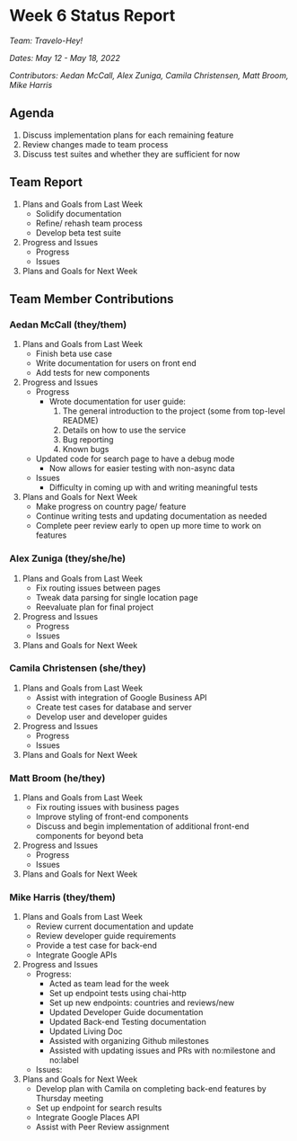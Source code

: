 # Week 6 Status Report
*Team: Travelo-Hey!*

*Dates: May 12 - May 18, 2022*

*Contributors: Aedan McCall, Alex Zuniga, Camila Christensen, Matt Broom, Mike Harris*

## Agenda
1. Discuss implementation plans for each remaining feature
2. Review changes made to team process
3. Discuss test suites and whether they are sufficient for now


## Team Report
1. Plans and Goals from Last Week
   - Solidify documentation
   - Refine/ rehash team process
   - Develop beta test suite
2. Progress and Issues
   - Progress
   - Issues
3. Plans and Goals for Next Week


## Team Member Contributions
### Aedan McCall (they/them)
1. Plans and Goals from Last Week
   - Finish beta use case
   - Write documentation for users on front end
   - Add tests for new components
2. Progress and Issues
   - Progress
        - Wrote documentation for user guide:
            1. The general introduction to the project (some from top-level README)
            2. Details on how to use the service
            3. Bug reporting
            4. Known bugs
    - Updated code for search page to have a debug mode
        - Now allows for easier testing with non-async data
   - Issues
        - Difficulty in coming up with and writing meaningful tests
3. Plans and Goals for Next Week
    - Make progress on country page/ feature
    - Continue writing tests and updating documentation as needed
    - Complete peer review early to open up more time to work on features



### Alex Zuniga (they/she/he)
1. Plans and Goals from Last Week
    - Fix routing issues between pages
    - Tweak data parsing for single location page
    - Reevaluate plan for final project
2. Progress and Issues
    - Progress
    - Issues
3. Plans and Goals for Next Week



### Camila Christensen (she/they)
1. Plans and Goals from Last Week
    - Assist with integration of Google Business API
    - Create test cases for database and server
    - Develop user and developer guides
2. Progress and Issues
    - Progress
    - Issues
3. Plans and Goals for Next Week



### Matt Broom (he/they)
1. Plans and Goals from Last Week
    - Fix routing issues with business pages
    - Improve styling of front-end components
    - Discuss and begin implementation of additional front-end components for beyond beta
2. Progress and Issues
    - Progress
    - Issues
3. Plans and Goals for Next Week



### Mike Harris (they/them)
1. Plans and Goals from Last Week
   - Review current documentation and update
   - Review developer guide requirements
   - Provide a test case for back-end
   - Integrate Google APIs
2. Progress and Issues
   - Progress:
       - Acted as team lead for the week
       - Set up endpoint tests using chai-http
       - Set up new endpoints: countries and reviews/new
       - Updated Developer Guide documentation
       - Updated Back-end Testing documentation
       - Updated Living Doc
       - Assisted with organizing Github milestones
       - Assisted with updating issues and PRs with no:milestone and no:label
   - Issues:
3. Plans and Goals for Next Week
   - Develop plan with Camila on completing back-end features by Thursday meeting
   - Set up endpoint for search results
   - Integrate Google Places API
   - Assist with Peer Review assignment
